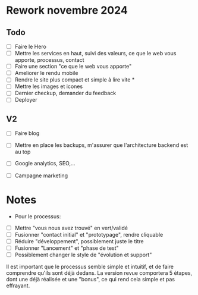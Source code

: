 # Rework novembre 2024

## Todo

- [ ] Faire le Hero
- [ ] Mettre les services en haut, suivi des valeurs, ce que le web vous apporte, processus, contact
- [ ] Faire une section "ce que le web vous apporte"
- [ ] Ameliorer le rendu mobile
- [ ] Rendre le site plus compact et simple à lire vite *
- [ ] Mettre les images et icones
- [ ] Dernier checkup, demander du feedback
- [ ] Deployer

## V2

- [ ] Faire blog
- [ ] Mettre en place les backups, m'assurer que l'architecture backend est au top
- [ ] Google analytics, SEO,...
- [ ] Campagne marketing


# Notes

* Pour le processus:
- [ ] Mettre "vous nous avez trouvé" en vert/validé
- [ ] Fusionner "contact initial" et "prototypage", rendre cliquable
- [ ] Réduire "développement", possiblement juste le titre
- [ ] Fusionner "Lancement" et "phase de test"
- [ ] Possiblement changer le style de "évolution et support"

Il est important que le processus semble simple et intuitif, et de faire comprendre qu'ils sont déjà dedans.
La version revue comportera 5 étapes, dont une déjà réalisée et une "bonus", ce qui rend cela simple et pas effrayant.
